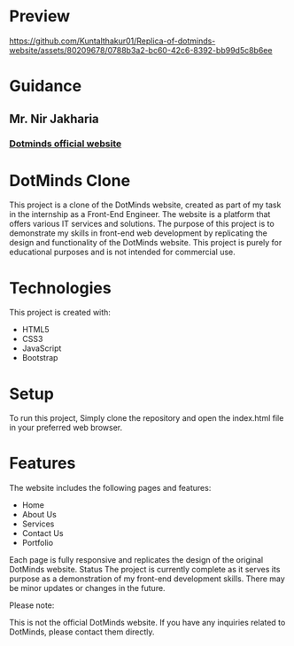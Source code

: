 
# Preview 



https://github.com/Kuntalthakur01/Replica-of-dotminds-website/assets/80209678/0788b3a2-bc60-42c6-8392-bb99d5c8b6ee




# Guidance
## Mr. Nir Jakharia




### [ Dotminds official website](https://www.dotminds.in/)


# DotMinds Clone 

This project is a clone of the DotMinds website, created
as part of my task in the  internship as a Front-End Engineer. The website is a
platform that offers various IT services and solutions. The purpose of this project is to demonstrate my skills in
front-end web development by replicating the design and functionality of
the DotMinds website. This project is purely for educational purposes
and is not intended for commercial use. 


# Technologies 

This project is created with: 
* HTML5 
* CSS3 
* JavaScript 
* Bootstrap 

# Setup 

To run this project, 
Simply clone the repository and open the index.html file in your
preferred web browser.



# Features 

The website includes the following pages and features: 
* Home 
* About Us 
* Services 
* Contact Us
* Portfolio

Each page is fully responsive and replicates the design of the
original DotMinds website. Status The project is currently complete as
it serves its purpose as a demonstration of my front-end development
skills. There may be minor updates or changes in the future. 

Please note: 

This is not the official DotMinds website. If you have any
inquiries related to DotMinds, please contact them directly.


